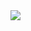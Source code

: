  <img src="https://img.shields.io/badge/Python-#3776AB?style=flat&logo=TypeScript&logoColor=white"/>
